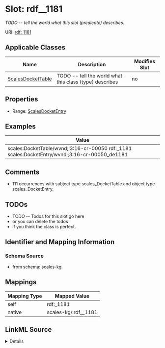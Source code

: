 

# Slot: rdf__1181


_TODO -- tell the world what this slot (predicate) describes._





URI: [rdf:_1181](http://www.w3.org/1999/02/22-rdf-syntax-ns#_1181)



<!-- no inheritance hierarchy -->





## Applicable Classes

| Name | Description | Modifies Slot |
| --- | --- | --- |
| [ScalesDocketTable](../classes/ScalesDocketTable.md) | TODO -- tell the world what this class (type) describes |  no  |







## Properties

* Range: [ScalesDocketEntry](../classes/ScalesDocketEntry.md)






## Examples

| Value |
| --- |
| scales:DocketTable/wvnd;;3:16-cr-00050 rdf:_1181 scales:DocketEntry/wvnd;;3:16-cr-00050_de1181 |

## Comments

* 111 occurrences with subject type scales_DocketTable and object type scales_DocketEntry.

## TODOs

* TODO -- Todos for this slot go here
* or you can delete the todos
* if you think the class is perfect.

## Identifier and Mapping Information







### Schema Source


* from schema: scales-kg




## Mappings

| Mapping Type | Mapped Value |
| ---  | ---  |
| self | rdf:_1181 |
| native | scales-kg/:rdf__1181 |




## LinkML Source

<details>
```yaml
name: rdf__1181
description: TODO -- tell the world what this slot (predicate) describes.
todos:
- TODO -- Todos for this slot go here
- or you can delete the todos
- if you think the class is perfect.
comments:
- 111 occurrences with subject type scales_DocketTable and object type scales_DocketEntry.
examples:
- value: scales:DocketTable/wvnd;;3:16-cr-00050 rdf:_1181 scales:DocketEntry/wvnd;;3:16-cr-00050_de1181
from_schema: scales-kg
rank: 1000
slot_uri: rdf:_1181
alias: rdf__1181
domain_of:
- scales_DocketTable
range: scales_DocketEntry

```
</details>